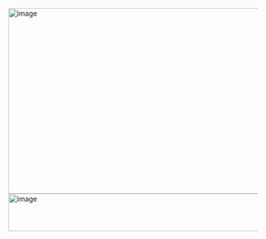 <img width="1884" height="375" alt="image" src="https://github.com/user-attachments/assets/37a45ec6-1a71-464b-bc57-61d4bcf7ab2d" />




<img width="1045" height="76" alt="image" src="https://github.com/user-attachments/assets/baa4474a-546e-40d6-941b-64aff7ae1593" />


